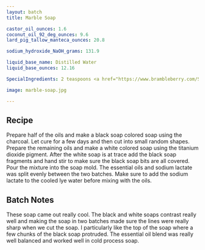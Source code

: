 ```yaml
---
layout: batch
title: Marble Soap

castor_oil_ounces: 1.6
coconut_oil_92_deg_ounces: 9.6
lard_pig_tallow_manteca_ounces: 20.8

sodium_hydroxide_NaOH_grams: 131.9

liquid_base_name: Distilled Water
liquid_base_ounces: 12.16

SpecialIngredients: 2 teaspoons <a href="https://www.brambleberry.com/Sodium-Lactate-P5127.aspx">sodium lactate</a>, 1 teaspoon <a href="http://amzn.to/1P0vDQ6">hardwood activated charcoal powder</a>, 1 teaspoon <a href="https://www.brambleberry.com/titanium-dioxide-pigment-p4040.aspx">titanium dioxide pigment</a>, 1 oz. 4 Thiefs Nature's Truth brand essential oil blend (consists of clove, lemon, eucalyptus, and rosemary essential oils).

image: marble-soap.jpg

---
```


## Recipe
Prepare half of the oils and make a black soap colored soap using the charcoal. Let cure for a few days and then cut into small random shapes. Prepare the remaining oils and make a white colored soap using the titanium dioxide pigment. After the white soap is at trace add the black soap fragments and hand stir to make sure the black soap bits are all covered. Pour the mixture into the soap mold. The essential oils and sodium lactate was split evenly between the two batches. Make sure to add the sodium lactate to the cooled lye water before mixing with the oils.

## Batch Notes
These soap came out really cool. The black and white soaps contrast really well and making the soap in two batches made sure the lines were really sharp when we cut the soap. I particularly like the top of the soap where a few chunks of the black soap protruded. The essential oil blend was really well balanced and worked well in cold process soap.